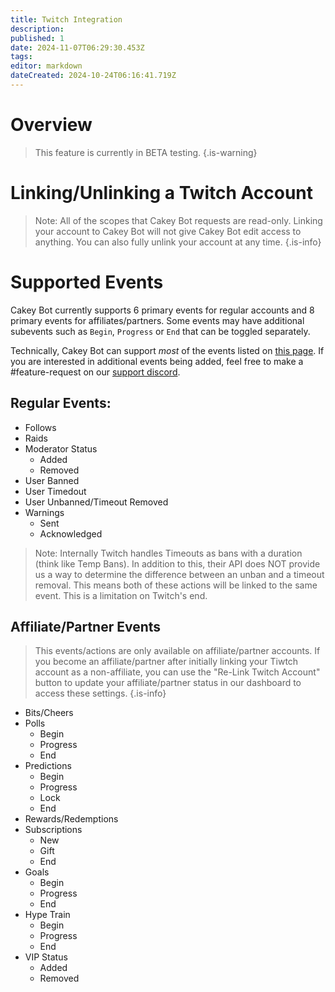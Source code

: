 ```yaml
---
title: Twitch Integration
description: 
published: 1
date: 2024-11-07T06:29:30.453Z
tags: 
editor: markdown
dateCreated: 2024-10-24T06:16:41.719Z
---
```


# Overview
> This feature is currently in BETA testing.
{.is-warning}

# Linking/Unlinking a Twitch Account
> Note: All of the scopes that Cakey Bot requests are read-only. Linking your account to Cakey Bot will not give Cakey Bot edit access to anything. You can also fully unlink your account at any time.
{.is-info}


# Supported Events
Cakey Bot currently supports 6 primary events for regular accounts and 8 primary events for affiliates/partners. Some events may have additional subevents such as `Begin`, `Progress` or `End` that can be toggled separately. 

Technically, Cakey Bot can support _most_ of the events listed on [this page](https://dev.twitch.tv/docs/eventsub/eventsub-subscription-types/). If you are interested in additional events being added, feel free to make a #feature-request on our [support discord](https://cakey.bot/discord).

## Regular Events:
* Follows
* Raids
* Moderator Status
  * Added
  * Removed
* User Banned
* User Timedout
* User Unbanned/Timeout Removed
* Warnings
  * Sent
  * Acknowledged

> Note: Internally Twitch handles Timeouts as bans with a duration (think like Temp Bans). In addition to this, their API does NOT provide us a way to determine the difference between an unban and a timeout removal. This means both of these actions will be linked to the same event. This is a limitation on Twitch's end.

## Affiliate/Partner Events
> This events/actions are only available on affiliate/partner accounts. If you become an affiliate/partner after initially linking your Tiwtch account as a non-affiliate, you can use the "Re-Link Twitch Account" button to update your affiliate/partner status in our dashboard to access these settings.
{.is-info}

* Bits/Cheers
* Polls
  * Begin
  * Progress
  * End
* Predictions
  * Begin
  * Progress
  * Lock
  * End
* Rewards/Redemptions
* Subscriptions
  * New
  * Gift
  * End
* Goals
  * Begin
  * Progress
  * End
* Hype Train
  * Begin
  * Progress
  * End
* VIP Status
  * Added
  * Removed